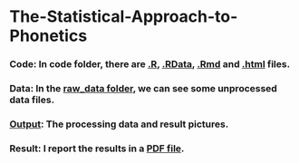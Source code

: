 # The-Statistical-Approach-to-Phonetics
### Code: In code folder, there are [.R](https://github.com/Vincent-Zhul/The-Statistical-Approach-to-Phonetics/blob/main/code/The%20statistical%20approach%20to%20phonetics.R), [.RData](https://github.com/Vincent-Zhul/The-Statistical-Approach-to-Phonetics/blob/main/code/The%20statistical%20approach%20to%20phonetics.RData), [.Rmd](https://github.com/Vincent-Zhul/The-Statistical-Approach-to-Phonetics/blob/main/code/The%20statistical%20approach%20to%20phonetics.Rmd) and [.html](https://github.com/Vincent-Zhul/The-Statistical-Approach-to-Phonetics/blob/main/code/The%20statistical%20approach%20to%20phonetics.html) files.
### Data: In the [raw_data folder](https://github.com/Vincent-Zhul/The-Statistical-Approach-to-Phonetics/tree/main/Raw_Data), we can see some unprocessed data files.
### [Output](https://github.com/Vincent-Zhul/The-Statistical-Approach-to-Phonetics/tree/main/Output): The processing data and result pictures.
### Result: I report the results in a [PDF file](https://github.com/Vincent-Zhul/The-Statistical-Approach-to-Phonetics/blob/main/Result%20Presentation.pdf).
